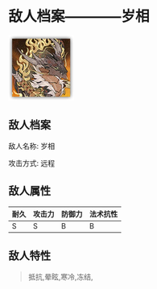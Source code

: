 # 敌人档案————岁相

![岁相](./eneIcons/岁相.png)

## 敌人档案

敌人名称: 岁相

攻击方式: 远程

## 敌人属性

| 耐久      | 攻击力  | 防御力 | 法术抗性 |
|---------|------|-----|------|
| S | S | B | B |

## 敌人特性
> 抵抗,晕眩,寒冷,冻结,
